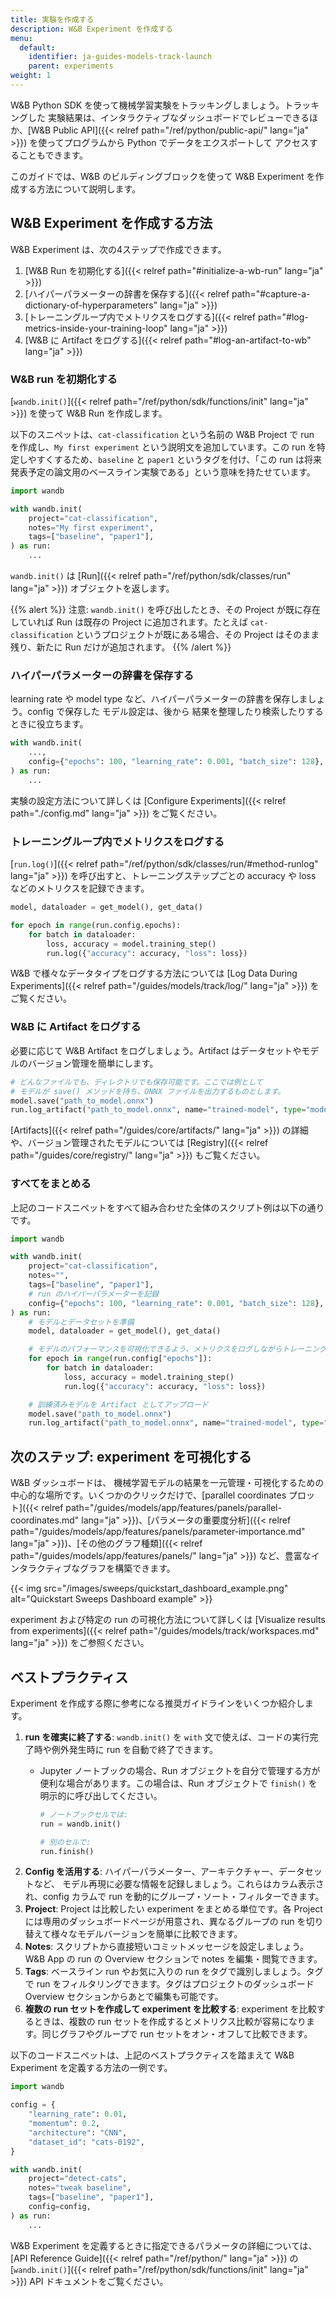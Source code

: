```yaml
---
title: 実験を作成する
description: W&B Experiment を作成する
menu:
  default:
    identifier: ja-guides-models-track-launch
    parent: experiments
weight: 1
---
```


W&B Python SDK を使って機械学習実験をトラッキングしましょう。トラッキングした 実験結果は、インタラクティブなダッシュボードでレビューできるほか、[W&B Public API]({{< relref path="/ref/python/public-api/" lang="ja" >}}) を使ってプログラムから Python でデータをエクスポートして アクセスすることもできます。

このガイドでは、W&B のビルディングブロックを使って W&B Experiment を作成する方法について説明します。

## W&B Experiment を作成する方法

W&B Experiment は、次の4ステップで作成できます。

1. [W&B Run を初期化する]({{< relref path="#initialize-a-wb-run" lang="ja" >}})
2. [ハイパーパラメーターの辞書を保存する]({{< relref path="#capture-a-dictionary-of-hyperparameters" lang="ja" >}})
3. [トレーニングループ内でメトリクスをログする]({{< relref path="#log-metrics-inside-your-training-loop" lang="ja" >}})
4. [W&B に Artifact をログする]({{< relref path="#log-an-artifact-to-wb" lang="ja" >}})

### W&B run を初期化する
[`wandb.init()`]({{< relref path="/ref/python/sdk/functions/init" lang="ja" >}}) を使って W&B Run を作成します。

以下のスニペットは、`cat-classification` という名前の W&B Project で run を作成し、`My first experiment` という説明文を追加しています。この run を特定しやすくするため、`baseline` と `paper1` というタグを付け、「この run は将来発表予定の論文用のベースライン実験である」という意味を持たせています。

```python
import wandb

with wandb.init(
    project="cat-classification",
    notes="My first experiment",
    tags=["baseline", "paper1"],
) as run:
    ...
```

`wandb.init()` は [Run]({{< relref path="/ref/python/sdk/classes/run" lang="ja" >}}) オブジェクトを返します。

{{% alert %}}
注意: `wandb.init()` を呼び出したとき、その Project が既に存在していれば Run は既存の Project に追加されます。たとえば `cat-classification` というプロジェクトが既にある場合、その Project はそのまま残り、新たに Run だけが追加されます。
{{% /alert %}}

### ハイパーパラメーターの辞書を保存する
learning rate や model type など、ハイパーパラメーターの辞書を保存しましょう。config で保存した モデル設定は、後から 結果を整理したり検索したりするときに役立ちます。

```python
with wandb.init(
    ...,
    config={"epochs": 100, "learning_rate": 0.001, "batch_size": 128},
) as run:
    ...
```

実験の設定方法について詳しくは [Configure Experiments]({{< relref path="./config.md" lang="ja" >}}) をご覧ください。

### トレーニングループ内でメトリクスをログする
[`run.log()`]({{< relref path="/ref/python/sdk/classes/run/#method-runlog" lang="ja" >}}) を呼び出すと、トレーニングステップごとの accuracy や loss などのメトリクスを記録できます。

```python
model, dataloader = get_model(), get_data()

for epoch in range(run.config.epochs):
    for batch in dataloader:
        loss, accuracy = model.training_step()
        run.log({"accuracy": accuracy, "loss": loss})
```

W&B で様々なデータタイプをログする方法については [Log Data During Experiments]({{< relref path="/guides/models/track/log/" lang="ja" >}}) をご覧ください。

### W&B に Artifact をログする
必要に応じて W&B Artifact をログしましょう。Artifact はデータセットやモデルのバージョン管理を簡単にします。

```python
# どんなファイルでも、ディレクトリでも保存可能です。ここでは例として
# モデルが save() メソッドを持ち、ONNX ファイルを出力するものとします。
model.save("path_to_model.onnx")
run.log_artifact("path_to_model.onnx", name="trained-model", type="model")
```
[Artifacts]({{< relref path="/guides/core/artifacts/" lang="ja" >}}) の詳細や、バージョン管理されたモデルについては [Registry]({{< relref path="/guides/core/registry/" lang="ja" >}}) もご覧ください。

### すべてをまとめる
上記のコードスニペットをすべて組み合わせた全体のスクリプト例は以下の通りです。

```python
import wandb

with wandb.init(
    project="cat-classification",
    notes="",
    tags=["baseline", "paper1"],
    # run のハイパーパラメーターを記録
    config={"epochs": 100, "learning_rate": 0.001, "batch_size": 128},
) as run:
    # モデルとデータセットを準備
    model, dataloader = get_model(), get_data()

    # モデルのパフォーマンスを可視化できるよう、メトリクスをログしながらトレーニングを実行
    for epoch in range(run.config["epochs"]):
        for batch in dataloader:
            loss, accuracy = model.training_step()
            run.log({"accuracy": accuracy, "loss": loss})

    # 訓練済みモデルを Artifact としてアップロード
    model.save("path_to_model.onnx")
    run.log_artifact("path_to_model.onnx", name="trained-model", type="model")
```

## 次のステップ: experiment を可視化する
W&B ダッシュボードは、 機械学習モデルの結果を一元管理・可視化するための中心的な場所です。いくつかのクリックだけで、[parallel coordinates プロット]({{< relref path="/guides/models/app/features/panels/parallel-coordinates.md" lang="ja" >}})、[パラメータの重要度分析]({{< relref path="/guides/models/app/features/panels/parameter-importance.md" lang="ja" >}})、[その他のグラフ種類]({{< relref path="/guides/models/app/features/panels/" lang="ja" >}}) など、豊富なインタラクティブなグラフを構築できます。

{{< img src="/images/sweeps/quickstart_dashboard_example.png" alt="Quickstart Sweeps Dashboard example" >}}

experiment および特定の run の可視化方法について詳しくは [Visualize results from experiments]({{< relref path="/guides/models/track/workspaces.md" lang="ja" >}}) をご参照ください。

## ベストプラクティス
Experiment を作成する際に参考になる推奨ガイドラインをいくつか紹介します。

1. **run を確実に終了する**: `wandb.init()` を `with` 文で使えば、コードの実行完了時や例外発生時に run を自動で終了できます。
    * Jupyter ノートブックの場合、Run オブジェクトを自分で管理する方が便利な場合があります。この場合は、Run オブジェクトで `finish()` を明示的に呼び出してください。

        ```python
        # ノートブックセルでは:
        run = wandb.init()

        # 別のセルで:
        run.finish()
        ```
2. **Config を活用する**: ハイパーパラメーター、アーキテクチャー、データセットなど、 モデル再現に必要な情報を記録しましょう。これらはカラム表示され、config カラムで run を動的にグループ・ソート・フィルターできます。
3. **Project**: Project は比較したい experiment をまとめる単位です。各 Project には専用のダッシュボードページが用意され、異なるグループの run を切り替えて様々なモデルバージョンを簡単に比較できます。
4. **Notes**: スクリプトから直接短いコミットメッセージを設定しましょう。W&B App の run の Overview セクションで notes を編集・閲覧できます。
5. **Tags**: ベースライン run やお気に入りの run をタグで識別しましょう。タグで run をフィルタリングできます。タグはプロジェクトのダッシュボード Overview セクションからあとで編集も可能です。
6. **複数の run セットを作成して experiment を比較する**: experiment を比較するときは、複数の run セットを作成するとメトリクス比較が容易になります。同じグラフやグループで run セットをオン・オフして比較できます。

以下のコードスニペットは、上記のベストプラクティスを踏まえて W&B Experiment を定義する方法の一例です。

```python
import wandb

config = {
    "learning_rate": 0.01,
    "momentum": 0.2,
    "architecture": "CNN",
    "dataset_id": "cats-0192",
}

with wandb.init(
    project="detect-cats",
    notes="tweak baseline",
    tags=["baseline", "paper1"],
    config=config,
) as run:
    ...
```

W&B Experiment を定義するときに指定できるパラメータの詳細については、[API Reference Guide]({{< relref path="/ref/python/" lang="ja" >}}) の [`wandb.init()`]({{< relref path="/ref/python/sdk/functions/init" lang="ja" >}}) API ドキュメントをご覧ください。